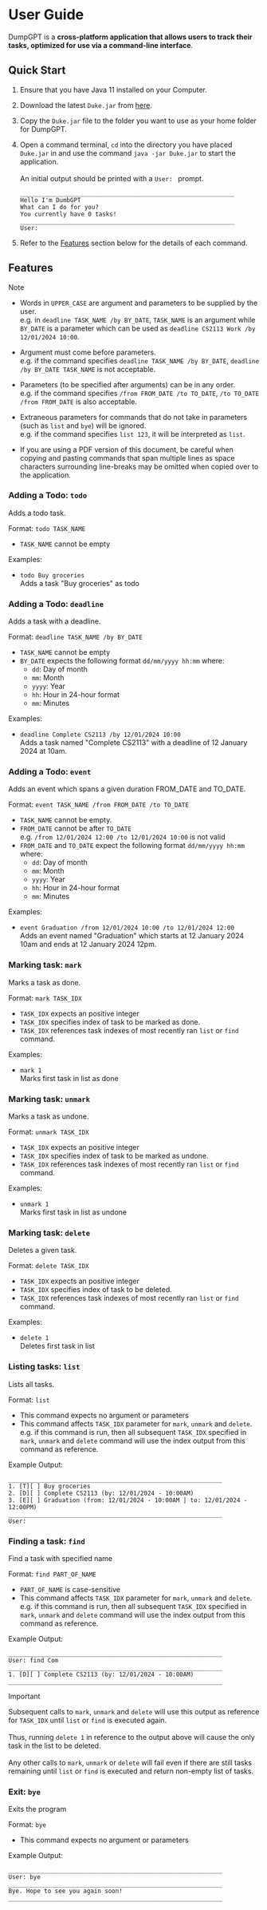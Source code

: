 # User Guide

DumpGPT is a **cross-platform application that allows users to track their tasks, optimized for use via a command-line
interface**.

## Quick Start

1. Ensure that you have Java 11 installed on your Computer.

2. Download the latest `Duke.jar` from [here](https://github.com/Jonoans/iP).

3. Copy the `Duke.jar` file to the folder you want to use as your home folder for DumpGPT.

4. Open a command terminal, `cd` into the directory you have placed `Duke.jar` in and use the
   command `java -jar Duke.jar` to start the application.<br><br>
   An initial output should be printed with a `User: ` prompt.

    ```
    ____________________________________________________________
    Hello I'm DumbGPT
    What can I do for you?
    You currently have 0 tasks!
    ____________________________________________________________
    User: 
    ```

5. Refer to the [Features](#features) section below for the details of each command.

## Features

> [!NOTE]
> * Words in `UPPER_CASE` are argument and parameters to be supplied by the user.<br>
    e.g. in `deadline TASK_NAME /by BY_DATE`, `TASK_NAME` is an argument while `BY_DATE` is a parameter
    which can be used as `deadline CS2113 Work /by 12/01/2024 10:00`.
>
> * Argument must come before parameters.<br>
    e.g. if the command specifies `deadline TASK_NAME /by BY_DATE`, `deadline /by BY_DATE TASK_NAME` is not acceptable.
>
> * Parameters (to be specified after arguments) can be in any order.<br>
    e.g. if the command specifies `/from FROM_DATE /to TO_DATE`, `/to TO_DATE /from FROM_DATE` is also acceptable.
>
> * Extraneous parameters for commands that do not take in parameters (such as `list` and `bye`) will be ignored.<br>
    e.g. if the command specifies `list 123`, it will be interpreted as `list`.
>
> * If you are using a PDF version of this document, be careful when copying and pasting commands that span multiple
    lines
    as space characters surrounding line-breaks may be omitted when copied over to the application.

### Adding a Todo: `todo`

Adds a todo task.

Format: `todo TASK_NAME`

* `TASK_NAME` cannot be empty

Examples:

* `todo Buy groceries`<br>
  Adds a task "Buy groceries" as todo

### Adding a Todo: `deadline`

Adds a task with a deadline.

Format: `deadline TASK_NAME /by BY_DATE`

* `TASK_NAME` cannot be empty
* `BY_DATE` expects the following format `dd/mm/yyyy hh:mm` where:
    - `dd`: Day of month
    - `mm`: Month
    - `yyyy`: Year
    - `hh`: Hour in 24-hour format
    - `mm`: Minutes

Examples:

* `deadline Complete CS2113 /by 12/01/2024 10:00`<br>
  Adds a task named "Complete CS2113" with a deadline of 12 January 2024 at 10am.

### Adding a Todo: `event`

Adds an event which spans a given duration FROM_DATE and TO_DATE.

Format: `event TASK_NAME /from FROM_DATE /to TO_DATE`

* `TASK_NAME` cannot be empty.
* `FROM_DATE` cannot be after `TO_DATE`<br>
  e.g. `/from 12/01/2024 12:00 /to 12/01/2024 10:00` is not valid
* `FROM_DATE` and `TO_DATE` expect the following format `dd/mm/yyyy hh:mm` where:
    - `dd`: Day of month
    - `mm`: Month
    - `yyyy`: Year
    - `hh`: Hour in 24-hour format
    - `mm`: Minutes

Examples:

* `event Graduation /from 12/01/2024 10:00 /to 12/01/2024 12:00`<br>
  Adds an event named "Graduation" which starts at 12 January 2024 10am and ends at 12 January 2024 12pm.

### Marking task: `mark`

Marks a task as done.

Format: `mark TASK_IDX`

* `TASK_IDX` expects an positive integer
* `TASK_IDX` specifies index of task to be marked as done.
* `TASK_IDX` references task indexes of most recently ran `list` or `find` command.

Examples:

* `mark 1`<br>
  Marks first task in list as done

### Marking task: `unmark`

Marks a task as undone.

Format: `unmark TASK_IDX`

* `TASK_IDX` expects an positive integer
* `TASK_IDX` specifies index of task to be marked as undone.
* `TASK_IDX` references task indexes of most recently ran `list` or `find` command.

Examples:

* `unmark 1`<br>
  Marks first task in list as undone

### Marking task: `delete`

Deletes a given task.

Format: `delete TASK_IDX`

* `TASK_IDX` expects an positive integer
* `TASK_IDX` specifies index of task to be deleted.
* `TASK_IDX` references task indexes of most recently ran `list` or `find` command.

Examples:

* `delete 1`<br>
  Deletes first task in list

### Listing tasks: `list`

Lists all tasks.

Format: `list`

* This command expects no argument or parameters
* This command affects `TASK_IDX` parameter for `mark`, `unmark` and `delete`.<br>
  e.g. if this command is run, then all subsequent `TASK_IDX` specified in `mark`, `unmark` and `delete` command will
  use the index output from this command as reference.

Example Output:

```
____________________________________________________________
1. [T][ ] Buy groceries
2. [D][ ] Complete CS2113 (by: 12/01/2024 - 10:00AM)
3. [E][ ] Graduation (from: 12/01/2024 - 10:00AM | to: 12/01/2024 - 12:00PM)
____________________________________________________________
User:
```

### Finding a task: `find`

Find a task with specified name

Format: `find PART_OF_NAME`

* `PART_OF_NAME` is case-sensitive
* This command affects `TASK_IDX` parameter for `mark`, `unmark` and `delete`.<br>
  e.g. if this command is run, then all subsequent `TASK_IDX` specified in `mark`, `unmark` and `delete` command will
  use the index output from this command as reference.

Example Output:

```
____________________________________________________________
User: find Com
____________________________________________________________
1. [D][ ] Complete CS2113 (by: 12/01/2024 - 10:00AM)
____________________________________________________________
```

> [!IMPORTANT]
> Subsequent calls to `mark`, `unmark` and `delete` will use this output as reference for `TASK_IDX` until `list`
> or `find` is executed again.
> <br><br>
> Thus, running `delete 1` in reference to the output above will cause the only task in the list to be deleted.<br><br>
> Any other calls to `mark`, `unmark` or `delete` will fail even if there are still tasks remaining until `list`
> or `find` is executed and return non-empty list of tasks.

### Exit: `bye`

Exits the program

Format: `bye`

* This command expects no argument or parameters

Example Output:

```
____________________________________________________________
User: bye
____________________________________________________________
Bye. Hope to see you again soon!
____________________________________________________________
```